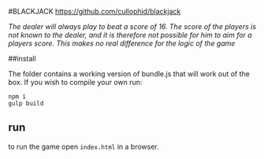 #BLACKJACK
https://github.com/cullophid/blackjack


*The dealer will always play to beat a score of 16. The score of the players is not known to the dealer, and it is therefore not possible for him to aim for a players score. This makes no real difference for the logic of the game*


##install

The folder contains a working version of bundle.js that will work out of the box.
If you wish to compile your own run:

```
npm i
gulp build
```

## run

to run the game open `index.html` in a browser.
